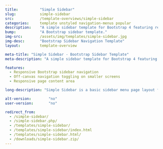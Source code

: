 ```yaml
---
title:			"Simple Sidebar"
slug:			simple-sidebar
src:			/template-overviews/simple-sidebar
categories:		template unstyled navigation-menus popular
description:	"A simple sidebar template for Bootstrap 4 featuring responsive off-canvas navigation at small screen sizes."
bump:			"A Bootstrap sidebar template."
img-src:		/assets/img/templates/simple-sidebar.jpg
img-desc:		"Bootstrap Sidebar Navigation Template"
layout:			template-overview

meta-title: "Simple Sidebar - Bootstrap Sidebar Template"
meta-description: "A simple sidebar template for Bootstrap 4 featuring responsive off-canvas navigation at small screen sizes. All Start Bootstrap templates are free to download and open source."

features:
  - Responsive Bootstrap sidebar navigation
  - Off-canvas navigation toggling on smaller screens
  - Responsive page content area

long-description: "Simple Sidebar is a basic sidebar menu page layout for Bootstrap websites with off canvas navigation on smaller screen sizes."

alt-version:		"no"
user-version:		"no"

redirect_from:
  - /simple-sidebar/
  - /simple-sidebar.php/
  - /templates/simple-sidebar/
  - /templates/simple-sidebar/index.html
  - /templates/simple-sidebar.html/
  - /downloads/simple-sidebar.zip/
---
```

